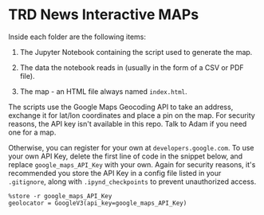 # TRD News Interactive MAPs

Inside each folder are the following items:

1. The Jupyter Notebook containing the script used to generate the map.

2. The data the notebook reads in (usually in the form of a CSV or PDF file).

3. The map - an HTML file always named `index.html`. 

The scripts use the Google Maps Geocoding API to take an address, exchange it for lat/lon coordinates and place a pin on the map. For security reasons, the API key isn't available in this repo. Talk to Adam if you need one for a map.

Otherwise, you can register for your own at `developers.google.com`. To use your own API Key, delete the first line of code in the snippet below, and replace `google_maps_API_Key` with your own. Again for security reasons, it's recommended you store the API Key in a config file listed in your `.gitignore`, along with `.ipynd_checkpoints` to prevent unauthorized access.


```
%store -r google_maps_API_Key
geolocator = GoogleV3(api_key=google_maps_API_Key)
```